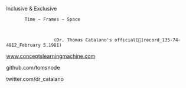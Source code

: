 Inclusive & Exclusive

 
           Time ~ Frames ~ Space


                      
                      (Dr. Thomas Catalano's official[📀]record_135-74-4812_February 5,1981)
                          
                          
    
   
   
   
   www.conceptslearningmachine.com
   
   
   github.com/tomsnode
   
   twitter.com/dr_catalano
   

   
   
   
